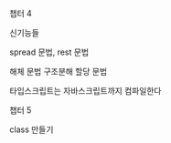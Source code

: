 챕터 4

신기능들

spread 문법, rest 문법

해체 문법
구조분해 할당 문법

타입스크립트는 자바스크립트까지 컴파일한다

챕터 5

class 만들기

```ts

```
